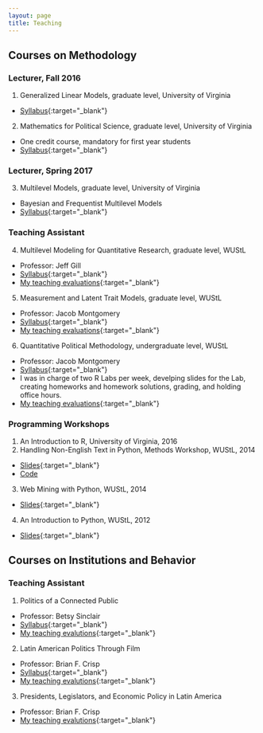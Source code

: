 ```yaml
---
layout: page
title: Teaching
---
```



## Courses on Methodology

### Lecturer, Fall 2016

1. Generalized Linear Models, graduate level, University of Virginia
  - [Syllabus](https://goo.gl/zf8dhL){:target="_blank"}

2. Mathematics for Political Science, graduate level, University of Virginia 
  - One credit course, mandatory for first year students
  - [Syllabus](https://goo.gl/iophnd){:target="_blank"}
  
### Lecturer, Spring 2017

3. Multilevel Models, graduate level, University of Virginia 
  - Bayesian and Frequentist Multilevel Models
  - [Syllabus](https://constanzaschibber.github.io/pdfs/PL8500_MultilevelModels.pdf){:target="_blank"}

### Teaching Assistant

4. Multilevel Modeling for Quantitative Research, graduate level, WUStL
  - Professor: Jeff Gill
  - [Syllabus](http://pages.wustl.edu/jgill/multilevel-modeling){:target="_blank"}
  - [My teaching evaluations](https://graduate.artsci.wustl.edu/files/graduatepages/imce/constanza/evals.pdf#page=2){:target="_blank"}

5. Measurement and Latent Trait Models, graduate level, WUStL
  - Professor: Jacob Montgomery
  - [Syllabus](https://pages.wustl.edu/montgomery/teaching/measurement-models){:target="_blank"}
  - [My teaching evaluations](https://graduate.artsci.wustl.edu/files/graduatepages/imce/constanza/evals.pdf#page=3){:target="_blank"}

6. Quantitative Political Methodology, undergraduate level, WUStL
  - Professor: Jacob Montgomery
  - [Syllabus](http://pages.wustl.edu/montgomery/qpm){:target="_blank"}
  - I was in charge of two R Labs per week, develping slides for the Lab, creating homeworks and homework solutions, grading, and holding office hours.
  - [My teaching evaluations](https://graduate.artsci.wustl.edu/files/graduatepages/imce/constanza/evals.pdf#page=3){:target="_blank"}

### Programming Workshops

1. An Introduction to R, University of Virginia, 2016
2. Handling Non-English Text in Python, Methods Workshop, WUStL, 2014
  - [Slides](https://graduate.artsci.wustl.edu/files/graduatepages/imce/constanza/cfs_methodsworkshop_python.pdf){:target="_blank"}
  - [Code](https://github.com/ConstanzaSchibber/PythonClasses)
3. Web Mining with Python, WUStL, 2014
  - [Slides](https://graduate.artsci.wustl.edu/files/graduatepages/imce/constanza/cfs_python_2014.pdf){:target="_blank"}
4. An Introduction to Python, WUStL, 2012
  - [Slides](https://graduate.artsci.wustl.edu/files/graduatepages/imce/constanza/intro_to_python.pdf){:target="_blank"}

## Courses on Institutions and Behavior

### Teaching Assistant

1. Politics of a Connected Public
  - Professor: Betsy Sinclair
  - [Syllabus](https://graduate.artsci.wustl.edu/files/graduatepages/imce/constanza/sinclairsyllabus_connectedpolitics2.pdf){:target="_blank"}
  - [My teaching evalutions](https://graduate.artsci.wustl.edu/files/graduatepages/imce/constanza/evals.pdf#page=4){:target="_blank"}

2. Latin American Politics Through Film 
  - Professor: Brian F. Crisp
  - [Syllabus](https://graduate.artsci.wustl.edu/files/graduatepages/imce/constanza/4331syllabus_revised.pdf){:target="_blank"}
  - [My teaching evalutions](https://graduate.artsci.wustl.edu/files/graduatepages/imce/constanza/evals.pdf#page=4){:target="_blank"}

3. Presidents, Legislators, and Economic Policy in Latin America
  - Professor: Brian F. Crisp
  - [My teaching evalutions](https://graduate.artsci.wustl.edu/files/graduatepages/imce/constanza/evals.pdf#page=5){:target="_blank"}

